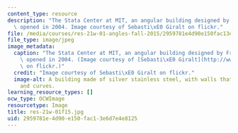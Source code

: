 ```yaml
---
content_type: resource
description: "The Stata Center at MIT, an angular building designed by Frank Gehry,\
  \ opened in 2004. Image courtesy of Sebasti\xE0 Giralt on flickr."
file: /media/courses/res-21w-01-angles-fall-2015/2959781e4d90e150fac13e6d7e4e8125_res-21w-01f15.jpg
file_type: image/jpeg
image_metadata:
  caption: "The Stata Center at MIT, an angular building designed by Frank Gehry,\
    \ opened in 2004. (Image courtesy of [Sebasti\xE0 Giralt](http://www.flickr.com/photos/sebastiagiralt/3145900480/)\
    \ on flickr.)"
  credit: "Image courtesy of Sebasti\xE0 Giralt on flickr."
  image-alt: A building made of silver stainless steel, with walls that slope in angles
    and curves.
learning_resource_types: []
ocw_type: OCWImage
resourcetype: Image
title: res-21w-01f15.jpg
uid: 2959781e-4d90-e150-fac1-3e6d7e4e8125
---
```


